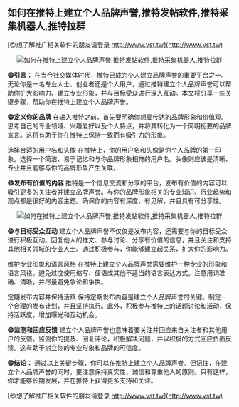 ## **如何在推特上建立个人品牌声誉,推特发帖软件,推特采集机器人,推特拉群**

[😍想了解推广相关软件的朋友请登录 http://www.vst.tw](http://www.vst.tw)

 <center><img src="https://vst.tw/MP4/tuiguang/png/4.png" alt="如何在推特上建立个人品牌声誉,推特发帖软件,推特采集机器人,推特拉群"></center>

**😄引言：**
在当今社交媒体时代，推特已成为个人建立品牌声誉的重要平台之一。无论你是一名专业人士、创业者还是个人用户，通过推特建立个人品牌声誉可以帮助你扩大影响力、建立专业形象，并与目标受众进行深入互动。本文将分享一些关键步骤，帮助你在推特上建立个人品牌声誉。

**😄定义你的品牌**
在进入推特之前，首先要明确你想要传达的品牌形象和价值观。思考自己的专业领域、兴趣爱好以及个人特点，并将其转化为一个简明扼要的品牌宣言。这将有助于你在推特上保持一致而有吸引力的形象。

选择合适的用户名和头像
在推特上，你的用户名和头像是你个人品牌的第一印象。选择一个简洁、易于记忆和与你品牌形象相符的用户名。头像则应该是清晰、专业并且能够与你的品牌形象产生关联。

**😄发布有价值的内容**
推特是一个信息交流和分享的平台，发布有价值的内容可以吸引更多的关注者并建立品牌声誉。与你的品牌形象相关的专业知识、行业趋势和观点都是很好的内容主题。确保你的内容有深度、有见解，并且具有可分享性。

 <center><img src="https://vst.tw/MP4/tuiguang/png/7.png" alt="如何在推特上建立个人品牌声誉,推特发帖软件,推特采集机器人,推特拉群"></center>

**😄与目标受众互动**
建立个人品牌声誉不仅仅是发布内容，还需要与你的目标受众进行积极互动。回复他人的推文、参与讨论、分享有价值的信息，并且关注和支持其他相关领域的专业人士。通过积极参与，你能够建立起关系，扩大你的影响力。

维护专业形象和语言风格
在推特上建立个人品牌声誉需要维护一种专业的形象和语言风格。避免过度使用缩写、俚语或其他不适当的语言表达方式。注意用词准确、清晰，并尽量避免争论和争执。

定期发布内容并保持活跃
保持定期发布内容是建立个人品牌声誉的关键。制定一个合理的发布计划，并且坚持执行。此外，积极参与推特上的话题讨论和活动，保持活跃度，增加曝光和互动机会。

**😄监测和回应反馈**
建立个人品牌声誉也意味着要关注并回应来自关注者和其他用户的反馈。监测你的提及、回复评论，积极解决问题，并以积极的方式回应负面反馈。这有助于树立你的专业形象和品牌的可信度。

**😄结论：**
通过以上关键步骤，你可以在推特上建立个人品牌声誉。但记住，在建立个人品牌声誉的同时，要注意保持真实性、诚信和尊重他人的原则。只有这样，你才能够长期发展，并在推特上获得更多支持和关注。

[😍想了解推广相关软件的朋友请登录 http://www.vst.tw](http://www.vst.tw)




